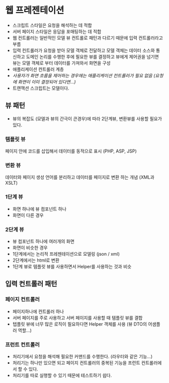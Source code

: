 # 웹 프레젠테이션

- 스크립트 스타일은 요청을 해석하는 데 적합
- 서버 페이지 스타일은 응답을 포매팅하는 데 적합
- 웹 컨트롤러는 일반적인 모델 뷰 컨트롤로 패턴과 다르기 때문에 입력 컨트롤러라고 부름
- 입력 컨트롤러가 요청을 받아 모델 객체로 전달하고 모델 객체는 데이터 소스와 통신하고 도메인 논리를 수행한 후에
  필요한 뷰를 결정하고 뷰에게 제어권을 넘기면 뷰는 모델 객체로 부터 데이터를 가져와서 화면을 구성
- 애플리케이션 컨트롤러 계층
- *사용자가 화면 흐름을 제어하는 경우에는 애플리케이션 컨트롤러가 필요 없음 (요청에 화면이 이미 결정되어 있다면...)*
- 트랜잭션 스크립트는 모델이다.

## 뷰 패턴

- 뷰의 복잡도 (모델과 뷰의 간극이 큰경우)에 따라 2단계뷰, 변환뷰를 사용할 필요가 있다.

### 템플릿 뷰

페이지 안에 코드를 삽입해서 데이터를 동적으로 표시 (PHP, ASP, JSP)

### 변환 뷰

데이터와 페이지 생성 언어를 분리하고 데이터를 페이지로 변환 하는 개념 (XML과 XSLT)

### 1단계 뷰

- 화면 하나에 뷰 컴포넌트 하나
- 화면이 다른 경우

### 2단계 뷰

- 뷰 컴포넌트 하나에 여러개의 화면
- 화면이 비슷한 경우
- 1단계에서는 논리적 프레젠테이션으로 모델링 (json / xml)
- 2단계에서는 html로 변환
- 1단계 뷰로 템플릿 뷰를 사용하면서 Helper를 사용하는 것과 비슷

## 입력 컨트롤러 패턴

### 페이지 컨트롤러

- 페이지하나에 컨트롤러 하나
- 서버 페이지를 주로 사용하고 서버 페이지를 사용할 때 템플릿 뷰를 결합
- 텝플릿 뷰에 너무 많은 로직이 필요하다면 Helper 객체를 사용 (뷰 DTO의 어샘플러 역할...)

### 프런트 컨트롤러

- 처리기에서 요청을 해석해 필요한 커맨드를 수행한다. (라우터와 같은 기능...)
- 처리기는 하나만 있으면 되고 페이지 컨트롤러의 중복된 기능을 프런트 컨트롤러에서 할 수 있다.
- 처리기를 따로 실행할 수 있기 때문에 테스트하기 쉽다.
